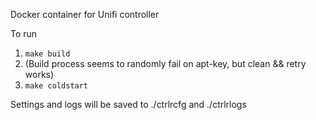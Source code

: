 Docker container for Unifi controller

To run

1. `make build`
2. (Build process seems to randomly fail on apt-key, but clean && retry works)
3. `make coldstart`

Settings and logs will be saved to ./ctrlrcfg and ./ctrlrlogs

